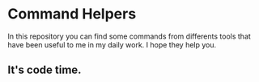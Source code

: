 # Command Helpers
In this repository you can find some commands from differents tools that have been useful to me in my daily work. I hope they help you. 

## It's code time.
